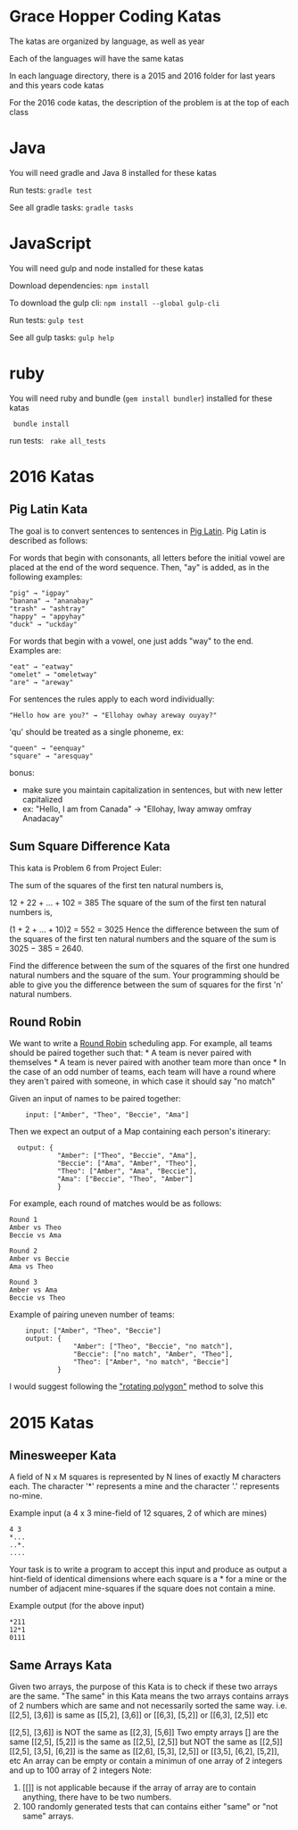 # Grace Hopper Coding Katas

The katas are organized by language, as well as year

Each of the languages will have the same katas

In each language directory, there is a 2015 and 2016 folder for last years and this years code katas

For the 2016 code katas, the description of the problem is at the top of each class

# Java

You will need gradle and Java 8 installed for these katas

Run tests: ``` gradle test ```

See all gradle tasks: ``` gradle tasks ```

# JavaScript

You will need gulp and node installed for these katas

Download dependencies: ``` npm install ```

To download the gulp cli: ```npm install --global gulp-cli```

Run tests: ``` gulp test ```

See all gulp tasks: ``` gulp help ```

# ruby

You will need ruby and bundle (```gem install bundler```) installed for these katas

``` bundle install```

run tests: ``` rake all_tests```

# 2016 Katas

## Pig Latin Kata

The goal is to convert sentences to sentences in [Pig Latin](https://en.wikipedia.org/wiki/Pig_Latin). Pig Latin is described as follows:

For words that begin with consonants, all letters before the initial vowel are placed at the end of the word sequence. Then, "ay" is added, as in the following examples:
```
"pig" → "igpay"
"banana" → "ananabay"
"trash" → "ashtray"
"happy" → "appyhay"
"duck" → "uckday"
```

For words that begin with a vowel, one just adds "way" to the end. Examples are:
```
"eat" → "eatway"
"omelet" → "omeletway"
"are" → "areway"
```

For sentences the rules apply to each word individually:

```
"Hello how are you?" → "Ellohay owhay areway ouyay?"
```

'qu' should be treated as a single phoneme, ex:

```
"queen" → "eenquay"
"square" → "aresquay"
```

bonus:
  * make sure you maintain capitalization in sentences, but with new letter capitalized
  * ex: "Hello, I am from Canada" -> "Ellohay, Iway amway omfray Anadacay"

## Sum Square Difference Kata

This kata is Problem 6 from Project Euler:

The sum of the squares of the first ten natural numbers is,

12 + 22 + ... + 102 = 385
The square of the sum of the first ten natural numbers is,

(1 + 2 + ... + 10)2 = 552 = 3025
Hence the difference between the sum of the squares of the first ten natural numbers and the square of the sum is 3025 − 385 = 2640.

Find the difference between the sum of the squares of the first one hundred natural numbers and the square of the sum. Your programming should be able to give you the difference between the sum of squares for the first 'n' natural numbers.

## Round Robin

We want to write a [Round Robin](https://en.wikipedia.org/wiki/Round-robin_tournament) scheduling app. For example, all teams should be paired together such that:
	* A team is never paired with themselves
	* A team is never paired with another team more than once
	* In the case of an odd number of teams, each team will have a round where they aren't paired with someone,
		in which case it should say "no match"


Given an input of names to be paired together:
```
	input: ["Amber", "Theo", "Beccie", "Ama"]
```

Then we expect an output of a Map containing each person's itinerary:
```
  output: {
			"Amber": ["Theo", "Beccie", "Ama"],
			"Beccie": ["Ama", "Amber", "Theo"],
			"Theo": ["Amber", "Ama", "Beccie"],
			"Ama": ["Beccie", "Theo", "Amber"]
			}
```

For example, each round of matches would be as follows:
```
Round 1
Amber vs Theo
Beccie vs Ama

Round 2
Amber vs Beccie
Ama vs Theo

Round 3
Amber vs Ama
Beccie vs Theo
```

Example of pairing uneven number of teams:
```
	input: ["Amber", "Theo", "Beccie"]
	output: {
			    "Amber": ["Theo", "Beccie", "no match"],
			    "Beccie": ["no match", "Amber", "Theo"],
			    "Theo": ["Amber", "no match", "Beccie"]
			}
```
I would suggest following the ["rotating polygon"](https://nrich.maths.org/1443) method to solve this

# 2015 Katas

## Minesweeper Kata
A field of N x M squares is represented by N lines of
exactly M characters each. The character '*' represents
a mine and the character '.' represents no-mine.

Example input (a 4 x 3 mine-field of 12 squares, 2 of
which are mines)
```
4 3
*...
..*.
....
```

Your task is to write a program to accept this input and
produce as output a hint-field of identical dimensions
where each square is a * for a mine or the number of
adjacent mine-squares if the square does not contain a mine.

Example output (for the above input)
```
*211
12*1
0111
```

## Same Arrays Kata
Given two arrays, the purpose of this Kata is to check if these two arrays are the same. "The same" in this Kata means the two arrays contains arrays of 2 numbers which are same and not necessarily sorted the same way. i.e. [[2,5], [3,6]] is same as [[5,2], [3,6]] or [[6,3], [5,2]] or [[6,3], [2,5]] etc

[[2,5], [3,6]] is NOT the same as [[2,3], [5,6]]
Two empty arrays [] are the same
[[2,5], [5,2]] is the same as [[2,5], [2,5]] but NOT the same as [[2,5]]
[[2,5], [3,5], [6,2]] is the same as [[2,6], [5,3], [2,5]] or [[3,5], [6,2], [5,2]], etc
An array can be empty or contain a minimun of one array of 2 integers and up to 100 array of 2 integers
Note:
1. [[]] is not applicable because if the array of array are to contain anything, there have to be two numbers.
2. 100 randomly generated tests that can contains either "same" or "not same" arrays.
